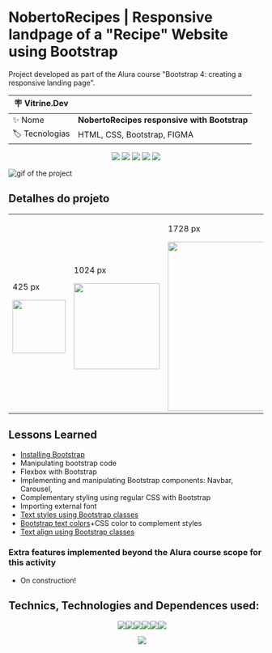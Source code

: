 # NobertoRecipes | Responsive landpage of a "Recipe" Website using Bootstrap

Project developed as part of the Alura course "Bootstrap 4: creating a responsive landing page".

| :placard: Vitrine.Dev |     |
| -------------  | --- |
| :sparkles: Nome        | **NobertoRecipes responsive with Bootstrap**
| :label: Tecnologias | HTML, CSS, Bootstrap, FIGMA

<p align="center">
<img src='https://img.shields.io/github/last-commit/NobertoFerreiraFilho/NobertoRecipes-bootstrap?style=plastic'>
<img src='https://img.shields.io/static/v1?label=Status&message=OnGoing&color=yellow'>
<img src='https://img.shields.io/github/stars/NobertoFerreiraFilho/NobertoRecipes-bootstrap'>
<img src='https://img.shields.io/github/forks/NobertoFerreiraFilho/NobertoRecipes-bootstrap'>
<img src='https://img.shields.io/github/issues/NobertoFerreiraFilho/NobertoRecipes-bootstrap'>
</p>

![gif of the project](#vitrinedev)

## Detalhes do projeto

<!-- Inserir imagem com a #vitrinedev ao final do link -->
<table align="center">
  <tr>
    <td>
      <p>425 px</P>
      <img src='' width=105/>
    </td>
    <td>
      <p>1024 px</P>
      <img src='' width=170/>
    </td> 
    <td>
      <p>1728 px</P>
      <img src='#vitrinedev' width=335/>
    </td> 
  </tr>
</table>

## Lessons Learned

<ul>
  <li><a href='https://getbootstrap.com/docs/4.3/getting-started/introduction'>Installing Bootstrap</a></li>
  <li>Manipulating bootstrap code</li>
  <li>Flexbox with Bootstrap</li>
  <li>Implementing and manipulating Bootstrap components: Navbar, Carousel, </li>
  <li>Complementary styling using regular CSS with Bootstrap</li>
  <li>Importing external font</li>
  <li><a href="https://getbootstrap.com/docs/4.0/content/typography/">Text styles using Bootstrap classes</a></li>
  <li><a href="https://getbootstrap.com/docs/4.3/utilities/colors/">Bootstrap text colors</a>+CSS color to complement styles</li>
  <li><a href="https://getbootstrap.com/docs/4.3/utilities/text/#text-alignment">Text align using Bootstrap classes</a></li>
</ul>

 ### Extra features implemented beyond the Alura course scope for this activity
 <ul>
  <li>On construction!</li>
</ul>
 
## Technics, Technologies and Dependences used:

<ul style='display:flex; flex-wrap: wrap; justify-content:center;'>
<il>
<img src='https://img.shields.io/badge/Bootstrap-black?logo=Bootstrap'/>
</il>
<il>
<img src='https://img.shields.io/badge/CSS3-black?logo=CSS3'/>
</il>
<il>
<img src='https://img.shields.io/badge/HTML5-black?logo=HTML5'/>
</il>
<il>
<img src='https://img.shields.io/badge/Git-black?logo=git'/>
</il>
<il>
<img src='https://img.shields.io/badge/FIGMA-black?logo=figma'/>
</il>
<il>
<img src='https://img.shields.io/badge/VSCode-black?logo=visual-studio-code'/>
</il>
</ul>

<ul style='display:flex; flex-wrap: wrap; justify-content:center;'>
<il>
<img src='https://img.shields.io/badge/CI%20CD-black?logo=CI-CD'/>
</il>
</ul>
